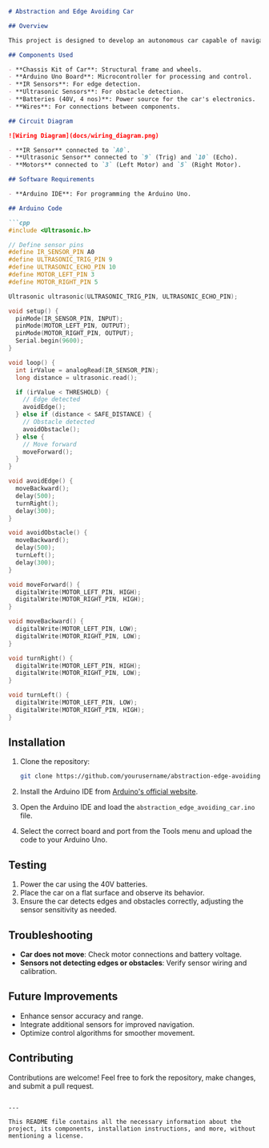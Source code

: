 


```markdown
# Abstraction and Edge Avoiding Car

## Overview

This project is designed to develop an autonomous car capable of navigating its environment while avoiding edges and obstacles. Using Internet of Things (IoT) technologies, the car integrates various sensors and a microcontroller to achieve autonomous navigation.

## Components Used

- **Chassis Kit of Car**: Structural frame and wheels.
- **Arduino Uno Board**: Microcontroller for processing and control.
- **IR Sensors**: For edge detection.
- **Ultrasonic Sensors**: For obstacle detection.
- **Batteries (40V, 4 nos)**: Power source for the car's electronics.
- **Wires**: For connections between components.

## Circuit Diagram

![Wiring Diagram](docs/wiring_diagram.png)

- **IR Sensor** connected to `A0`.
- **Ultrasonic Sensor** connected to `9` (Trig) and `10` (Echo).
- **Motors** connected to `3` (Left Motor) and `5` (Right Motor).

## Software Requirements

- **Arduino IDE**: For programming the Arduino Uno.

## Arduino Code

```cpp
#include <Ultrasonic.h>

// Define sensor pins
#define IR_SENSOR_PIN A0
#define ULTRASONIC_TRIG_PIN 9
#define ULTRASONIC_ECHO_PIN 10
#define MOTOR_LEFT_PIN 3
#define MOTOR_RIGHT_PIN 5

Ultrasonic ultrasonic(ULTRASONIC_TRIG_PIN, ULTRASONIC_ECHO_PIN);

void setup() {
  pinMode(IR_SENSOR_PIN, INPUT);
  pinMode(MOTOR_LEFT_PIN, OUTPUT);
  pinMode(MOTOR_RIGHT_PIN, OUTPUT);
  Serial.begin(9600);
}

void loop() {
  int irValue = analogRead(IR_SENSOR_PIN);
  long distance = ultrasonic.read();

  if (irValue < THRESHOLD) {
    // Edge detected
    avoidEdge();
  } else if (distance < SAFE_DISTANCE) {
    // Obstacle detected
    avoidObstacle();
  } else {
    // Move forward
    moveForward();
  }
}

void avoidEdge() {
  moveBackward();
  delay(500);
  turnRight();
  delay(300);
}

void avoidObstacle() {
  moveBackward();
  delay(500);
  turnLeft();
  delay(300);
}

void moveForward() {
  digitalWrite(MOTOR_LEFT_PIN, HIGH);
  digitalWrite(MOTOR_RIGHT_PIN, HIGH);
}

void moveBackward() {
  digitalWrite(MOTOR_LEFT_PIN, LOW);
  digitalWrite(MOTOR_RIGHT_PIN, LOW);
}

void turnRight() {
  digitalWrite(MOTOR_LEFT_PIN, HIGH);
  digitalWrite(MOTOR_RIGHT_PIN, LOW);
}

void turnLeft() {
  digitalWrite(MOTOR_LEFT_PIN, LOW);
  digitalWrite(MOTOR_RIGHT_PIN, HIGH);
}
```

## Installation

1. Clone the repository:

   ```bash
   git clone https://github.com/yourusername/abstraction-edge-avoiding-car.git
   ```

2. Install the Arduino IDE from [Arduino's official website](https://www.arduino.cc/en/software).

3. Open the Arduino IDE and load the `abstraction_edge_avoiding_car.ino` file.

4. Select the correct board and port from the Tools menu and upload the code to your Arduino Uno.

## Testing

1. Power the car using the 40V batteries.
2. Place the car on a flat surface and observe its behavior.
3. Ensure the car detects edges and obstacles correctly, adjusting the sensor sensitivity as needed.

## Troubleshooting

- **Car does not move**: Check motor connections and battery voltage.
- **Sensors not detecting edges or obstacles**: Verify sensor wiring and calibration.

## Future Improvements

- Enhance sensor accuracy and range.
- Integrate additional sensors for improved navigation.
- Optimize control algorithms for smoother movement.

## Contributing

Contributions are welcome! Feel free to fork the repository, make changes, and submit a pull request.
```

---

This README file contains all the necessary information about the project, its components, installation instructions, and more, without mentioning a license.
